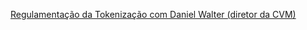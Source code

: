 [Regulamentação da Tokenização com Daniel Walter (diretor da CVM)](https://www.youtube.com/watch?v=NhaiHvbLR6M)
